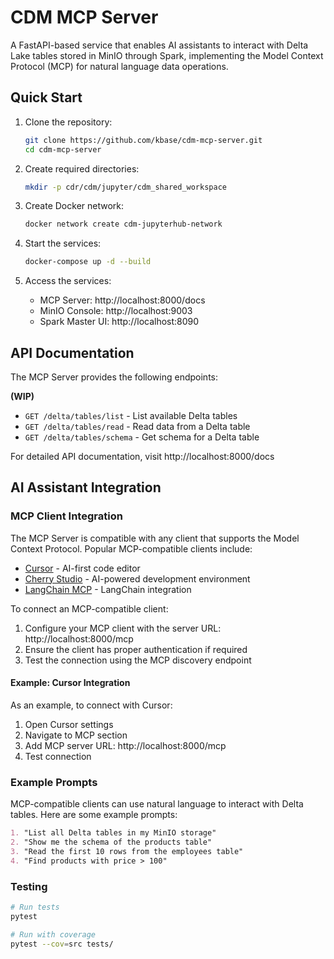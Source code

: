# CDM MCP Server

A FastAPI-based service that enables AI assistants to interact with Delta Lake tables stored in MinIO through Spark, implementing the Model Context Protocol (MCP) for natural language data operations.


## Quick Start

1. Clone the repository:
   ```bash
   git clone https://github.com/kbase/cdm-mcp-server.git
   cd cdm-mcp-server
   ```

2. Create required directories:
   ```bash
   mkdir -p cdr/cdm/jupyter/cdm_shared_workspace
   ```

3. Create Docker network:
   ```bash
   docker network create cdm-jupyterhub-network
   ```

4. Start the services:
   ```bash
   docker-compose up -d --build
   ```

5. Access the services:
   - MCP Server: http://localhost:8000/docs
   - MinIO Console: http://localhost:9003
   - Spark Master UI: http://localhost:8090

## API Documentation

The MCP Server provides the following endpoints:

**(WIP)**
- `GET /delta/tables/list` - List available Delta tables
- `GET /delta/tables/read` - Read data from a Delta table
- `GET /delta/tables/schema` - Get schema for a Delta table

For detailed API documentation, visit http://localhost:8000/docs

## AI Assistant Integration

### MCP Client Integration

The MCP Server is compatible with any client that supports the Model Context Protocol. Popular MCP-compatible clients include:

- [Cursor](https://cursor.sh/) - AI-first code editor
- [Cherry Studio](https://github.com/CherryHQ/cherry-studio/) - AI-powered development environment
- [LangChain MCP](https://github.com/langchain-ai/langchain-mcp-adapters) - LangChain integration

To connect an MCP-compatible client:

1. Configure your MCP client with the server URL: http://localhost:8000/mcp
2. Ensure the client has proper authentication if required
3. Test the connection using the MCP discovery endpoint

#### Example: Cursor Integration
As an example, to connect with Cursor:
1. Open Cursor settings
2. Navigate to MCP section
3. Add MCP server URL: http://localhost:8000/mcp
4. Test connection

### Example Prompts

MCP-compatible clients can use natural language to interact with Delta tables. Here are some example prompts:

```markdown
1. "List all Delta tables in my MinIO storage"
2. "Show me the schema of the products table"
3. "Read the first 10 rows from the employees table"
4. "Find products with price > 100"
```

### Testing

```bash
# Run tests
pytest

# Run with coverage
pytest --cov=src tests/
```
